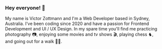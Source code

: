 ### Hey everyone! 👋

My name is Victor Zottmann and I'm a Web Developer based in Sydney, Australia. I've been coding since 2020 and have a passion for Frontend Development and UI / UX Design. In my spare time you'll find me practicing photography  📷, enjoying some movies and tv shows 🎬, playing chess  ♞, and going out for a walk  🚶‍♂️.



<!-- #### 🌱   I’m currently learning...

-->



<!--
**victorzottmann/victorzottmann** is a ✨ _special_ ✨ repository because its `README.md` (this file) appears on your GitHub profile.

Here are some ideas to get you started:

- 🔭 I’m currently working on ...
- 🌱 I’m currently learning ...
- 👯 I’m looking to collaborate on ...
- 🤔 I’m looking for help with ...
- 💬 Ask me about ...
- 📫 How to reach me: ...
- 😄 Pronouns: ...
- ⚡ Fun fact: ...
-->

